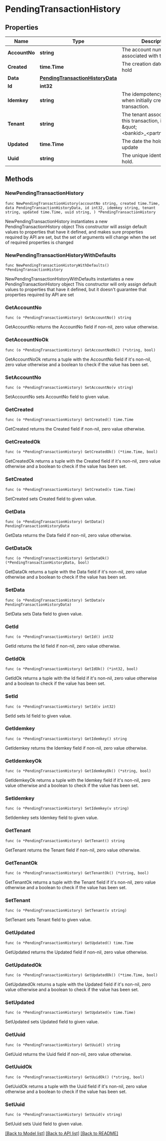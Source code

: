 # PendingTransactionHistory

## Properties

Name | Type | Description | Notes
------------ | ------------- | ------------- | -------------
**AccountNo** | **string** | The account number associated with the hold | 
**Created** | **time.Time** | The creation date of the hold | 
**Data** | [**PendingTransactionHistoryData**](PendingTransactionHistoryData.md) |  | 
**Id** | **int32** |  | 
**Idemkey** | **string** | The idempotency key used when initially creating this transaction. | 
**Tenant** | **string** | The tenant associated with this transaction, in the form \&quot;&lt;bankid&gt;_&lt;partnerid&gt;\&quot; | 
**Updated** | **time.Time** | The date the hold was last update | 
**Uuid** | **string** | The unique identifier of the hold. | 

## Methods

### NewPendingTransactionHistory

`func NewPendingTransactionHistory(accountNo string, created time.Time, data PendingTransactionHistoryData, id int32, idemkey string, tenant string, updated time.Time, uuid string, ) *PendingTransactionHistory`

NewPendingTransactionHistory instantiates a new PendingTransactionHistory object
This constructor will assign default values to properties that have it defined,
and makes sure properties required by API are set, but the set of arguments
will change when the set of required properties is changed

### NewPendingTransactionHistoryWithDefaults

`func NewPendingTransactionHistoryWithDefaults() *PendingTransactionHistory`

NewPendingTransactionHistoryWithDefaults instantiates a new PendingTransactionHistory object
This constructor will only assign default values to properties that have it defined,
but it doesn't guarantee that properties required by API are set

### GetAccountNo

`func (o *PendingTransactionHistory) GetAccountNo() string`

GetAccountNo returns the AccountNo field if non-nil, zero value otherwise.

### GetAccountNoOk

`func (o *PendingTransactionHistory) GetAccountNoOk() (*string, bool)`

GetAccountNoOk returns a tuple with the AccountNo field if it's non-nil, zero value otherwise
and a boolean to check if the value has been set.

### SetAccountNo

`func (o *PendingTransactionHistory) SetAccountNo(v string)`

SetAccountNo sets AccountNo field to given value.


### GetCreated

`func (o *PendingTransactionHistory) GetCreated() time.Time`

GetCreated returns the Created field if non-nil, zero value otherwise.

### GetCreatedOk

`func (o *PendingTransactionHistory) GetCreatedOk() (*time.Time, bool)`

GetCreatedOk returns a tuple with the Created field if it's non-nil, zero value otherwise
and a boolean to check if the value has been set.

### SetCreated

`func (o *PendingTransactionHistory) SetCreated(v time.Time)`

SetCreated sets Created field to given value.


### GetData

`func (o *PendingTransactionHistory) GetData() PendingTransactionHistoryData`

GetData returns the Data field if non-nil, zero value otherwise.

### GetDataOk

`func (o *PendingTransactionHistory) GetDataOk() (*PendingTransactionHistoryData, bool)`

GetDataOk returns a tuple with the Data field if it's non-nil, zero value otherwise
and a boolean to check if the value has been set.

### SetData

`func (o *PendingTransactionHistory) SetData(v PendingTransactionHistoryData)`

SetData sets Data field to given value.


### GetId

`func (o *PendingTransactionHistory) GetId() int32`

GetId returns the Id field if non-nil, zero value otherwise.

### GetIdOk

`func (o *PendingTransactionHistory) GetIdOk() (*int32, bool)`

GetIdOk returns a tuple with the Id field if it's non-nil, zero value otherwise
and a boolean to check if the value has been set.

### SetId

`func (o *PendingTransactionHistory) SetId(v int32)`

SetId sets Id field to given value.


### GetIdemkey

`func (o *PendingTransactionHistory) GetIdemkey() string`

GetIdemkey returns the Idemkey field if non-nil, zero value otherwise.

### GetIdemkeyOk

`func (o *PendingTransactionHistory) GetIdemkeyOk() (*string, bool)`

GetIdemkeyOk returns a tuple with the Idemkey field if it's non-nil, zero value otherwise
and a boolean to check if the value has been set.

### SetIdemkey

`func (o *PendingTransactionHistory) SetIdemkey(v string)`

SetIdemkey sets Idemkey field to given value.


### GetTenant

`func (o *PendingTransactionHistory) GetTenant() string`

GetTenant returns the Tenant field if non-nil, zero value otherwise.

### GetTenantOk

`func (o *PendingTransactionHistory) GetTenantOk() (*string, bool)`

GetTenantOk returns a tuple with the Tenant field if it's non-nil, zero value otherwise
and a boolean to check if the value has been set.

### SetTenant

`func (o *PendingTransactionHistory) SetTenant(v string)`

SetTenant sets Tenant field to given value.


### GetUpdated

`func (o *PendingTransactionHistory) GetUpdated() time.Time`

GetUpdated returns the Updated field if non-nil, zero value otherwise.

### GetUpdatedOk

`func (o *PendingTransactionHistory) GetUpdatedOk() (*time.Time, bool)`

GetUpdatedOk returns a tuple with the Updated field if it's non-nil, zero value otherwise
and a boolean to check if the value has been set.

### SetUpdated

`func (o *PendingTransactionHistory) SetUpdated(v time.Time)`

SetUpdated sets Updated field to given value.


### GetUuid

`func (o *PendingTransactionHistory) GetUuid() string`

GetUuid returns the Uuid field if non-nil, zero value otherwise.

### GetUuidOk

`func (o *PendingTransactionHistory) GetUuidOk() (*string, bool)`

GetUuidOk returns a tuple with the Uuid field if it's non-nil, zero value otherwise
and a boolean to check if the value has been set.

### SetUuid

`func (o *PendingTransactionHistory) SetUuid(v string)`

SetUuid sets Uuid field to given value.



[[Back to Model list]](../README.md#documentation-for-models) [[Back to API list]](../README.md#documentation-for-api-endpoints) [[Back to README]](../README.md)


